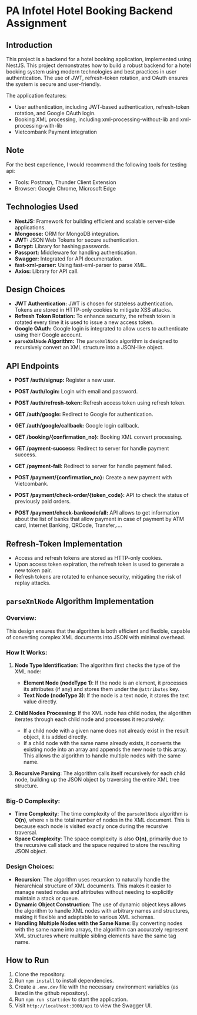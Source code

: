 # PA Infotel Hotel Booking Backend Assignment

## Introduction

This project is a backend for a hotel booking application, implemented using NestJS. This project demonstrates how to build a robust backend for a hotel booking system using modern technologies and best practices in user authentication. The use of JWT, refresh-token rotation, and OAuth ensures the system is secure and user-friendly.

The application features:

- User authentication, including JWT-based authentication, refresh-token rotation, and Google OAuth login.
- Booking XML processing, including xml-processing-without-lib and xml-processing-with-lib
- Vietcombank Payment integration

## Note

For the best experience, I would recommend the following tools for testing api:
- Tools: Postman, Thunder Client Extension
- Browser: Google Chrome, Microsoft Edge

## Technologies Used

- **NestJS:** Framework for building efficient and scalable server-side applications.
- **Mongoose:** ORM for MongoDB integration.
- **JWT:** JSON Web Tokens for secure authentication.
- **Bcrypt:** Library for hashing passwords.
- **Passport:** Middleware for handling authentication.
- **Swagger:** Integrated for API documentation.
- **fast-xml-parser:** Using fast-xml-parser to parse XML.
- **Axios:** Library for API call.

## Design Choices

- **JWT Authentication:** JWT is chosen for stateless authentication. Tokens are stored in HTTP-only cookies to mitigate XSS attacks.
- **Refresh Token Rotation:** To enhance security, the refresh token is rotated every time it is used to issue a new access token.
- **Google OAuth:** Google login is integrated to allow users to authenticate using their Google account.
- **`parseXmlNode` Algorithm:** The `parseXmlNode` algorithm is designed to recursively convert an XML structure into a JSON-like object.

## API Endpoints

- **POST /auth/signup:** Register a new user.
- **POST /auth/login:** Login with email and password.
- **POST /auth/refresh-token:** Refresh access token using refresh token.
- **GET /auth/google:** Redirect to Google for authentication.
- **GET /auth/google/callback:** Google login callback.

- **GET /booking/{confirmation_no}:** Booking XML convert processing.

- **GET /payment-success:** Redirect to server for handle payment success.
- **GET /payment-fail:** Redirect to server for handle payment failed.
- **POST /payment/{confirmation_no}:** Create a new payment with Vietcombank.
- **POST /payment/check-order/{token_code}:** API to check the status of previously paid orders.
- **POST /payment/check-bankcode/all:** API allows to get information about the list of banks that allow payment in case of payment by ATM card, Internet Banking, QRCode, Transfer,....

## Refresh-Token Implementation

- Access and refresh tokens are stored as HTTP-only cookies.
- Upon access token expiration, the refresh token is used to generate a new token pair.
- Refresh tokens are rotated to enhance security, mitigating the risk of replay attacks.

## `parseXmlNode` Algorithm Implementation

### Overview:

This design ensures that the algorithm is both efficient and flexible, capable of converting complex XML documents into JSON with minimal overhead.

### How It Works:

1. **Node Type Identification**: The algorithm first checks the type of the XML node:

   - **Element Node (nodeType 1)**: If the node is an element, it processes its attributes (if any) and stores them under the `@attributes` key.
   - **Text Node (nodeType 3)**: If the node is a text node, it stores the text value directly.

2. **Child Nodes Processing**: If the XML node has child nodes, the algorithm iterates through each child node and processes it recursively:

   - If a child node with a given name does not already exist in the result object, it is added directly.
   - If a child node with the same name already exists, it converts the existing node into an array and appends the new node to this array. This allows the algorithm to handle multiple nodes with the same name.

3. **Recursive Parsing**: The algorithm calls itself recursively for each child node, building up the JSON object by traversing the entire XML tree structure.

### Big-O Complexity:

- **Time Complexity**: The time complexity of the `parseXmlNode` algorithm is **O(n)**, where `n` is the total number of nodes in the XML document. This is because each node is visited exactly once during the recursive traversal.
- **Space Complexity**: The space complexity is also **O(n)**, primarily due to the recursive call stack and the space required to store the resulting JSON object.

### Design Choices:

- **Recursion**: The algorithm uses recursion to naturally handle the hierarchical structure of XML documents. This makes it easier to manage nested nodes and attributes without needing to explicitly maintain a stack or queue.
- **Dynamic Object Construction**: The use of dynamic object keys allows the algorithm to handle XML nodes with arbitrary names and structures, making it flexible and adaptable to various XML schemas.
- **Handling Multiple Nodes with the Same Name**: By converting nodes with the same name into arrays, the algorithm can accurately represent XML structures where multiple sibling elements have the same tag name.

## How to Run

1. Clone the repository.
2. Run `npm install` to install dependencies.
3. Create a `.env.dev` file with the necessary environment variables (as listed in the github repository).
4. Run `npm run start:dev` to start the application.
5. Visit `http://localhost:3000/api` to view the Swagger UI.
